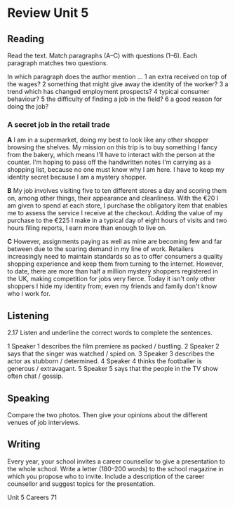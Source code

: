# Review Unit 5

## Reading

Read the text. Match paragraphs (A–C) with questions (1–6). Each paragraph matches two questions.

In which paragraph does the author mention ...
1 an extra received on top of the wages?
2 something that might give away the identity of the worker?
3 a trend which has changed employment prospects?
4 typical consumer behaviour?
5 the difficulty of finding a job in the field?
6 a good reason for doing the job?

### A secret job in the retail trade

**A** I am in a supermarket, doing my best to look like any other shopper browsing the shelves. My mission on this trip is to buy something I fancy from the bakery, which means I'll have to interact with the person at the counter. I'm hoping to pass off the handwritten notes I'm carrying as a shopping list, because no one must know why I am here. I have to keep my identity secret because I am a mystery shopper.

**B** My job involves visiting five to ten different stores a day and scoring them on, among other things, their appearance and cleanliness. With the €20 I am given to spend at each store, I purchase the obligatory item that enables me to assess the service I receive at the checkout. Adding the value of my purchase to the €225 I make in a typical day of eight hours of visits and two hours filing reports, I earn more than enough to live on.

**C** However, assignments paying as well as mine are becoming few and far between due to the soaring demand in my line of work. Retailers increasingly need to maintain standards so as to offer consumers a quality shopping experience and keep them from turning to the internet. However, to date, there are more than half a million mystery shoppers registered in the UK, making competition for jobs very fierce. Today it isn't only other shoppers I hide my identity from; even my friends and family don't know who I work for.

## Listening

2.17 Listen and underline the correct words to complete the sentences.

1 Speaker 1 describes the film premiere as packed / bustling.
2 Speaker 2 says that the singer was watched / spied on.
3 Speaker 3 describes the actor as stubborn / determined.
4 Speaker 4 thinks the footballer is generous / extravagant.
5 Speaker 5 says that the people in the TV show often chat / gossip.

## Speaking

Compare the two photos. Then give your opinions about the different venues of job interviews.

## Writing

Every year, your school invites a career counsellor to give a presentation to the whole school. Write a letter (180–200 words) to the school magazine in which you propose who to invite. Include a description of the career counsellor and suggest topics for the presentation.

Unit 5 Careers 71